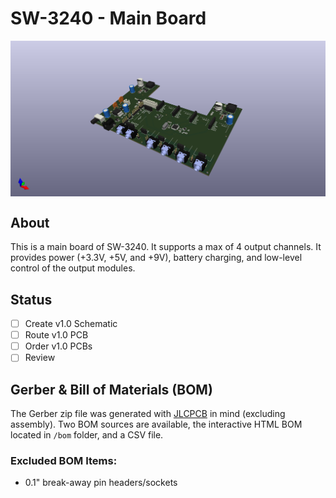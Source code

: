 # SW-3240 - Main Board
<img align="center" src="../../../doc/images/SW-3240.png">

## About
This is a main board of SW-3240. It supports a max of 4 output channels.
It provides power (+3.3V, +5V, and +9V), battery charging, and low-level control of the output modules.


## Status
- [ ] Create v1.0 Schematic
- [ ] Route v1.0 PCB
- [ ] Order v1.0 PCBs
- [ ] Review 

## Gerber & Bill of Materials (BOM)
The Gerber zip file was generated with [JLCPCB](https://jlcpcb.com/) in mind (excluding assembly).
Two BOM sources are available, the interactive HTML BOM located in `/bom` folder, and a CSV file.

### Excluded BOM Items:
- 0.1" break-away pin headers/sockets
